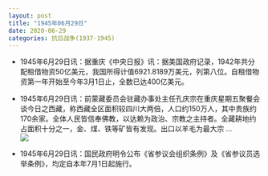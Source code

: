 ```yaml
---
layout: post
title: "1945年06月29日"
date: 2020-06-29
categories: 抗日战争(1937-1945)
---
```


<meta name="referrer" content="no-referrer" />

- 1945年6月29日讯：据重庆《中央日报》讯：据美国政府记录，1942年共分配租借物资50亿美元，我国所得计值6921.8189万美元，列第八位。自租借物资第一年开始至今年3月1日止，全数已达400亿美元。 

- 1945年6月29日讯：前蒙藏委员会驻藏办事处主任孔庆宗在重庆星期五聚餐会谈今日之西藏，称西藏全区面积较四川大两倍，人口约150万人，其中贵族约170余家。全体人民皆信奉佛教，以达赖为政治、宗教之主持者。全藏耕地约占面积十分之一，金、煤、铁等矿皆有发现。出口以羊毛为最大宗 ... <br/><img src="https://wx2.sinaimg.cn/large/aca367d8ly1gg90z70f3tj20c8090mx7.jpg" />

- 1945年6月29日讯：国民政府明令公布《省参议会组织条例》及《省参议员选举条例》，均定自本年7月1日起施行。 

